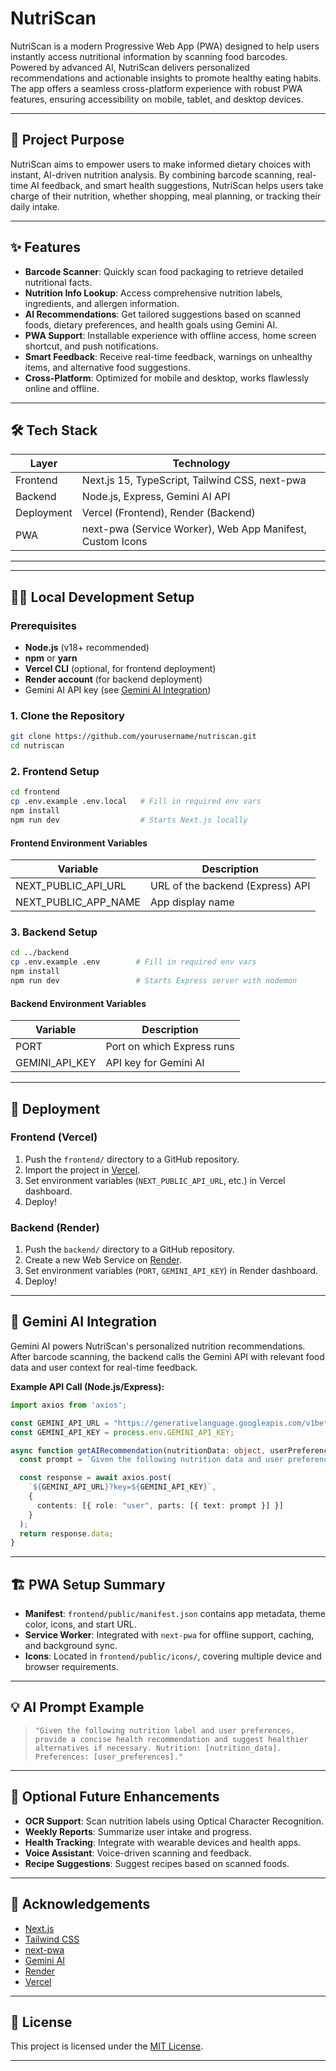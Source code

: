 # NutriScan

NutriScan is a modern Progressive Web App (PWA) designed to help users instantly access nutritional information by scanning food barcodes. Powered by advanced AI, NutriScan delivers personalized recommendations and actionable insights to promote healthy eating habits. The app offers a seamless cross-platform experience with robust PWA features, ensuring accessibility on mobile, tablet, and desktop devices.

---

## 🚀 Project Purpose

NutriScan aims to empower users to make informed dietary choices with instant, AI-driven nutrition analysis. By combining barcode scanning, real-time AI feedback, and smart health suggestions, NutriScan helps users take charge of their nutrition, whether shopping, meal planning, or tracking their daily intake.

---

## ✨ Features

- **Barcode Scanner**: Quickly scan food packaging to retrieve detailed nutritional facts.
- **Nutrition Info Lookup**: Access comprehensive nutrition labels, ingredients, and allergen information.
- **AI Recommendations**: Get tailored suggestions based on scanned foods, dietary preferences, and health goals using Gemini AI.
- **PWA Support**: Installable experience with offline access, home screen shortcut, and push notifications.
- **Smart Feedback**: Receive real-time feedback, warnings on unhealthy items, and alternative food suggestions.
- **Cross-Platform**: Optimized for mobile and desktop, works flawlessly online and offline.

---

## 🛠️ Tech Stack

| Layer      | Technology                                 |
|------------|--------------------------------------------|
| Frontend   | Next.js 15, TypeScript, Tailwind CSS, next-pwa |
| Backend    | Node.js, Express, Gemini AI API            |
| Deployment | Vercel (Frontend), Render (Backend)        |
| PWA        | next-pwa (Service Worker), Web App Manifest, Custom Icons |

---

---

## 🧑‍💻 Local Development Setup

### Prerequisites

- **Node.js** (v18+ recommended)
- **npm** or **yarn**
- **Vercel CLI** (optional, for frontend deployment)
- **Render account** (for backend deployment)
- Gemini AI API key (see [Gemini AI Integration](#-gemini-ai-integration))

### 1. Clone the Repository

```bash
git clone https://github.com/yourusername/nutriscan.git
cd nutriscan
```

### 2. Frontend Setup

```bash
cd frontend
cp .env.example .env.local   # Fill in required env vars
npm install
npm run dev                  # Starts Next.js locally
```

#### **Frontend Environment Variables**

| Variable              | Description                          |
|-----------------------|--------------------------------------|
| NEXT_PUBLIC_API_URL   | URL of the backend (Express) API     |
| NEXT_PUBLIC_APP_NAME  | App display name                     |

### 3. Backend Setup

```bash
cd ../backend
cp .env.example .env        # Fill in required env vars
npm install
npm run dev                 # Starts Express server with nodemon
```

#### **Backend Environment Variables**

| Variable          | Description                        |
|-------------------|------------------------------------|
| PORT              | Port on which Express runs         |
| GEMINI_API_KEY    | API key for Gemini AI              |

---

## 🚢 Deployment

### Frontend (Vercel)

1. Push the `frontend/` directory to a GitHub repository.
2. Import the project in [Vercel](https://vercel.com/new).
3. Set environment variables (`NEXT_PUBLIC_API_URL`, etc.) in Vercel dashboard.
4. Deploy!

### Backend (Render)

1. Push the `backend/` directory to a GitHub repository.
2. Create a new Web Service on [Render](https://dashboard.render.com/).
3. Set environment variables (`PORT`, `GEMINI_API_KEY`) in Render dashboard.
4. Deploy!

---

## 🤖 Gemini AI Integration

Gemini AI powers NutriScan's personalized nutrition recommendations. After barcode scanning, the backend calls the Gemini API with relevant food data and user context for real-time feedback.

**Example API Call (Node.js/Express):**

```typescript
import axios from 'axios';

const GEMINI_API_URL = "https://generativelanguage.googleapis.com/v1beta/models/gemini-pro:generateContent";
const GEMINI_API_KEY = process.env.GEMINI_API_KEY;

async function getAIRecommendation(nutritionData: object, userPreferences: object) {
  const prompt = `Given the following nutrition data and user preferences, provide a recommendation: ...`;

  const response = await axios.post(
    `${GEMINI_API_URL}?key=${GEMINI_API_KEY}`,
    {
      contents: [{ role: "user", parts: [{ text: prompt }] }]
    }
  );
  return response.data;
}
```

---

## 🏗 PWA Setup Summary

- **Manifest**: `frontend/public/manifest.json` contains app metadata, theme color, icons, and start URL.
- **Service Worker**: Integrated with `next-pwa` for offline support, caching, and background sync.
- **Icons**: Located in `frontend/public/icons/`, covering multiple device and browser requirements.

---

## 💡 AI Prompt Example

> `"Given the following nutrition label and user preferences, provide a concise health recommendation and suggest healthier alternatives if necessary. Nutrition: [nutrition_data]. Preferences: [user_preferences]."`

---

## 🚦 Optional Future Enhancements

- **OCR Support**: Scan nutrition labels using Optical Character Recognition.
- **Weekly Reports**: Summarize user intake and progress.
- **Health Tracking**: Integrate with wearable devices and health apps.
- **Voice Assistant**: Voice-driven scanning and feedback.
- **Recipe Suggestions**: Suggest recipes based on scanned foods.

---

## 🙏 Acknowledgements

- [Next.js](https://nextjs.org/)
- [Tailwind CSS](https://tailwindcss.com/)
- [next-pwa](https://github.com/shadowwalker/next-pwa)
- [Gemini AI](https://ai.google.dev/gemini-api/docs)
- [Render](https://render.com/)
- [Vercel](https://vercel.com/)

---

## 📝 License

This project is licensed under the [MIT License](LICENSE).

---
